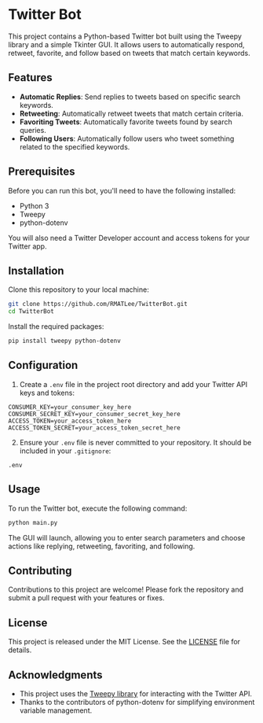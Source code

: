 
# Twitter Bot

This project contains a Python-based Twitter bot built using the Tweepy library and a simple Tkinter GUI. It allows users to automatically respond, retweet, favorite, and follow based on tweets that match certain keywords.

## Features

- **Automatic Replies**: Send replies to tweets based on specific search keywords.
- **Retweeting**: Automatically retweet tweets that match certain criteria.
- **Favoriting Tweets**: Automatically favorite tweets found by search queries.
- **Following Users**: Automatically follow users who tweet something related to the specified keywords.

## Prerequisites

Before you can run this bot, you'll need to have the following installed:
- Python 3
- Tweepy
- python-dotenv

You will also need a Twitter Developer account and access tokens for your Twitter app.

## Installation

Clone this repository to your local machine:

```bash
git clone https://github.com/RMATLee/TwitterBot.git
cd TwitterBot
```

Install the required packages:

```bash
pip install tweepy python-dotenv
```

## Configuration

1. Create a `.env` file in the project root directory and add your Twitter API keys and tokens:

```plaintext
CONSUMER_KEY=your_consumer_key_here
CONSUMER_SECRET_KEY=your_consumer_secret_key_here
ACCESS_TOKEN=your_access_token_here
ACCESS_TOKEN_SECRET=your_access_token_secret_here
```

2. Ensure your `.env` file is never committed to your repository. It should be included in your `.gitignore`:

```
.env
```

## Usage

To run the Twitter bot, execute the following command:

```bash
python main.py
```

The GUI will launch, allowing you to enter search parameters and choose actions like replying, retweeting, favoriting, and following.

## Contributing

Contributions to this project are welcome! Please fork the repository and submit a pull request with your features or fixes.

## License

This project is released under the MIT License. See the [LICENSE](LICENSE) file for details.

## Acknowledgments

- This project uses the [Tweepy library](https://www.tweepy.org/) for interacting with the Twitter API.
- Thanks to the contributors of python-dotenv for simplifying environment variable management.
